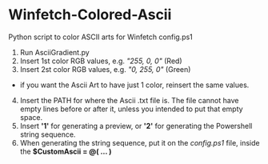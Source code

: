 # Winfetch-Colored-Ascii
Python script to color ASCII arts for Winfetch config.ps1

1. Run AsciiGradient.py
2. Insert 1st color RGB values, e.g. *"255, 0, 0"* (Red)
3. Insert 2st color RGB values, e.g. *"0, 255, 0"* (Green)
  * if you want the Ascii Art to have just 1 color, reinsert the same values.
4. Insert the PATH for where the Ascii .txt file is. The file cannot have empty lines before or after it, unless you intended to put that empty space.
5. Insert **'1'** for generating a preview, or **'2'** for generating the Powershell string sequence.
6. When generating the string sequence, put it on the *config.ps1* file, inside the **$CustomAscii = @( ... )**


